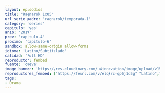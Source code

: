 ```yaml
---
layout: episodios
title: "Ragnarok 1x05"
url_serie_padre: 'ragnarok/temporada-1'
category: 'series'
capitulo: 'yes'
anio: '2019'
prev: 'capitulo-4'
proximo: 'capitulo-6'
sandbox: allow-same-origin allow-forms
idioma: 'Latino/Subtitulado'
calidad: 'Full HD'
reproductor: fembed
fuente: 'cueva'
image_banner: 'https://res.cloudinary.com/u4innovation/image/upload/v1564030189/euphoria-banner-min_yogqzi.jpg'
reproductores_fembed: ["https://feurl.com/v/elqkrc-qp6j1d5g","Latino","https://gdriveplayer.co/embed2.php?link=5QPJyriZjqvc5tiZP6VVZA2xvxRWHK4groHA0KctT%252F2Rfg17%252Byx%252Fk6%252B75gaV3AuFZPLoo8WNISN%252BJRb0mXaH5I65ZzW1VriJmxUCYlJdKiT0KaYhccB%252BL7J2JFw2jWZ21QsH9wJ6HqIgq%252BNlr70zk6L%252F5wBLnYBSeVIOAOyKlN01o8o7UUOmIODWyK2yIlwUWd5PDNILZX7cW%252BXKLUThnB","Latino","https://feurl.com/v/24n-df2q5gr6l7x","Subtitulado","https://gdriveplayer.co/embed2.php?link=o90f7VZilIUN20Wt8jg4mA%252BUga4olhj5CtQrldiIhgF8YW0byThQI61CnXsGFFRVlSxeyFENztZWg0WVESB%252BvYDeAgkXzKE%252Fn3E0IWheRaEFqVLqTdvJGgbtiaE19jDJNw9wPxP%252FtlhFYSeEDHgQEFK8boRGRMX1hEb5nIF7BXWhDm26dvOshBRlrzgyxA9SBg2YkSWbDCEFfOg%252F7uOTlF","Subtitulado"]
tags:
- Drama
---
```












